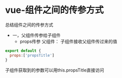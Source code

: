 # vue-组件之间的传参方式
总结组件之间的传参方式

* 一，父组件传参给子组件
    * props传参
父组件：
<new-slot propsTitle="父组件传给子组件的值propsTitle"></new-slot>
子组件接收父组件传过来的值
```javascript
export default {
  props:['propsTitle']
}
```
子组件获取到的参数可以用this.propsTitle直接访问



